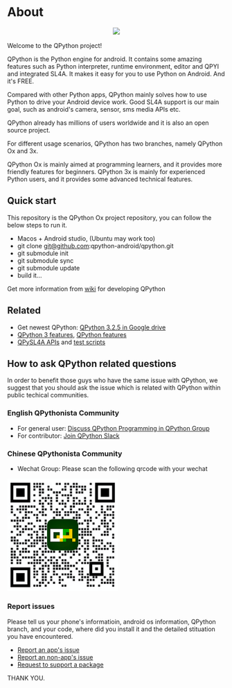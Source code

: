 # About


<p align="center"><a href="https://play.google.com/store/apps/details?id=org.qpython.qpy" target="_blank"><img src="https://lh3.googleusercontent.com/E2sU2Mca-geyscWogW2ZsQC3dY1Y46a3HU35NoHv0AIBvCgQn_ZRZ2MOeA5tg3YkWg=s360-rw"></a></p>

Welcome to the QPython project!

QPython is the Python engine for android. It contains some amazing features such as Python interpreter, runtime environment, editor and QPYI and integrated SL4A. It makes it easy for you to use Python on Android. And it's FREE.

Compared with other Python apps, QPython mainly solves how to use Python to drive your Android device work. Good SL4A support is our main goal, such as android's camera, sensor, sms media APIs etc.

QPython already has millions of users worldwide and it is also an open source project.

For different usage scenarios, QPython has two branches, namely QPython Ox and 3x.

QPython Ox is mainly aimed at programming learners, and it provides more friendly features for beginners.
QPython 3x is mainly for experienced Python users, and it provides some advanced technical features.

## Quick start

This repository is the QPython Ox project repository, you can follow the below steps to run it.

- Macos + Android studio, (Ubuntu may work too)
- git clone git@github.com:qpython-android/qpython.git
- git submodule init
- git submodule sync
- git submodule update
- build it...

Get more information from [wiki](https://github.com/qpython-android/qpython/wiki) for developing QPython

## Related 

- Get newest QPython: [QPython 3.2.5 in Google drive](https://drive.google.com/file/d/1guSK2K44teWznXmSyu1RLeD0QzDGpPnM/view?fbclid=IwAR1c0uF4YvBH7PiHiz1k5K3qEWxOkqXULKRYOFJJfXNsiuAJCtMkF-Kfp6M)
- [QPython 3 features](https://github.com/qpython-android/qpython.org/blob/master/qpython-docs/source/en/qpython_3x_featues.rst), [QPython features](https://github.com/qpython-android/qpython.org/blob/master/qpython-docs/source/en/qpython_ox_featues.rst)
- [QPySL4A APIs](https://github.com/qpython-android/qpysl4a/blob/master/doc/en/APIs.rst) and [test scripts](https://github.com/qpython-android/qpysl4a/issues/1)

## How to ask QPython related questions
In order to benefit those guys who have the same issue with QPython, we suggest that you should ask the issue which is related with QPython within public techical communities.


### English QPythonista Community

- For general user: [Discuss QPython Programming in QPython Group](https://www.facebook.com/groups/qpython/)
- For contributor: [Join QPython Slack](https://join.slack.com/t/qpython/shared_invite/zt-bsyw9868-nNJyJP_3IHABVtIk3BK5SA)

### Chinese QPythonista Community

- Wechat Group: Please scan the following qrcode with your wechat
<img src="https://raw.githubusercontent.com/qpython-android/qpython/main/docs/qpyqrcode.png" width="256" /> 

### Report issues

Please tell us your phone's informatioin, android os information, QPython branch, and your code, where did you install it and the detailed stituation you have encountered.

- [Report an app's issue](https://github.com/qpython-android/qpython/issues)
- [Report an non-app's issue](https://github.com/qpython-android/qpython.org/issues)
- [Request to support a package](https://github.com/qpython-android/qpypi/issues)



THANK YOU.



